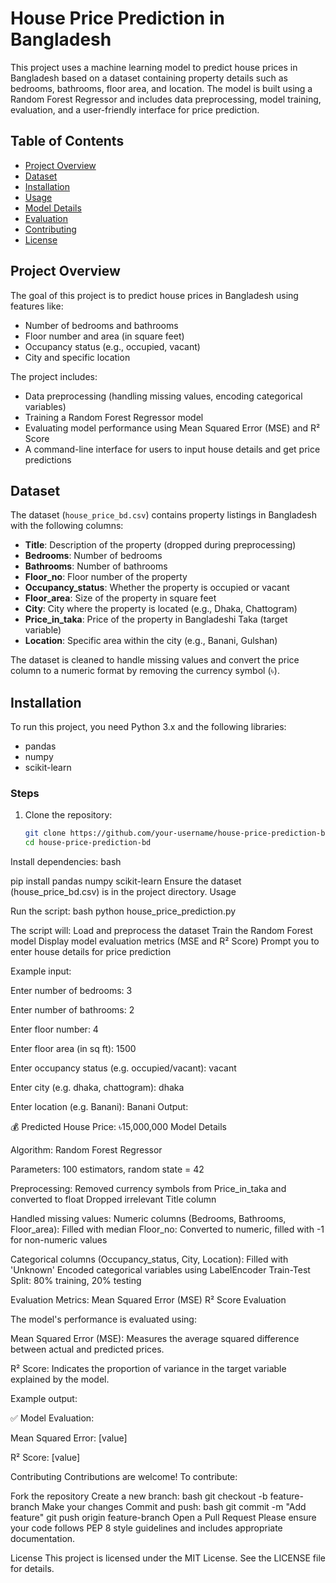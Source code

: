 # House Price Prediction in Bangladesh

This project uses a machine learning model to predict house prices in Bangladesh based on a dataset containing property details such as bedrooms, bathrooms, floor area, and location. The model is built using a Random Forest Regressor and includes data preprocessing, model training, evaluation, and a user-friendly interface for price prediction.

## Table of Contents

- [Project Overview](#project-overview)
- [Dataset](#dataset)
- [Installation](#installation)
- [Usage](#usage)
- [Model Details](#model-details)
- [Evaluation](#evaluation)
- [Contributing](#contributing)
- [License](#license)

## Project Overview

The goal of this project is to predict house prices in Bangladesh using features like:

- Number of bedrooms and bathrooms
- Floor number and area (in square feet)
- Occupancy status (e.g., occupied, vacant)
- City and specific location

The project includes:

- Data preprocessing (handling missing values, encoding categorical variables)
- Training a Random Forest Regressor model
- Evaluating model performance using Mean Squared Error (MSE) and R² Score
- A command-line interface for users to input house details and get price predictions

## Dataset

The dataset (`house_price_bd.csv`) contains property listings in Bangladesh with the following columns:

- **Title**: Description of the property (dropped during preprocessing)
- **Bedrooms**: Number of bedrooms
- **Bathrooms**: Number of bathrooms
- **Floor_no**: Floor number of the property
- **Occupancy_status**: Whether the property is occupied or vacant
- **Floor_area**: Size of the property in square feet
- **City**: City where the property is located (e.g., Dhaka, Chattogram)
- **Price_in_taka**: Price of the property in Bangladeshi Taka (target variable)
- **Location**: Specific area within the city (e.g., Banani, Gulshan)

The dataset is cleaned to handle missing values and convert the price column to a numeric format by removing the currency symbol (৳).

## Installation

To run this project, you need Python 3.x and the following libraries:

- pandas
- numpy
- scikit-learn

### Steps

1. Clone the repository:

   ```bash
   git clone https://github.com/your-username/house-price-prediction-bd.git
   cd house-price-prediction-bd
Install dependencies:
bash

pip install pandas numpy scikit-learn
Ensure the dataset (house_price_bd.csv) is in the project directory.
Usage

Run the script:
bash
python house_price_prediction.py

The script will:
Load and preprocess the dataset
Train the Random Forest model
Display model evaluation metrics (MSE and R² Score)
Prompt you to enter house details for price prediction


Example input:

Enter number of bedrooms: 3

Enter number of bathrooms: 2

Enter floor number: 4

Enter floor area (in sq ft): 1500

Enter occupancy status (e.g. occupied/vacant): vacant

Enter city (e.g. dhaka, chattogram): dhaka

Enter location (e.g. Banani): Banani
Output:

💰 Predicted House Price: ৳15,000,000
Model Details

Algorithm: Random Forest Regressor

Parameters: 100 estimators, random state = 42

Preprocessing:
Removed currency symbols from Price_in_taka and converted to float
Dropped irrelevant Title column

Handled missing values:
Numeric columns (Bedrooms, Bathrooms, Floor_area): Filled with median
Floor_no: Converted to numeric, filled with -1 for non-numeric values

Categorical columns (Occupancy_status, City, Location): Filled with 'Unknown'
Encoded categorical variables using LabelEncoder
Train-Test Split: 80% training, 20% testing

Evaluation Metrics:
Mean Squared Error (MSE)
R² Score
Evaluation

The model's performance is evaluated using:

Mean Squared Error (MSE): Measures the average squared difference between actual and predicted prices.

R² Score: Indicates the proportion of variance in the target variable explained by the model.


Example output:

✅ Model Evaluation:

Mean Squared Error: [value]

R² Score: [value]

Contributing
Contributions are welcome! To contribute:

Fork the repository
Create a new branch:
bash
git checkout -b feature-branch
Make your changes
Commit and push:
bash
git commit -m "Add feature"
git push origin feature-branch
Open a Pull Request
Please ensure your code follows PEP 8 style guidelines and includes appropriate documentation.

License
This project is licensed under the MIT License. See the LICENSE file for details.
```
